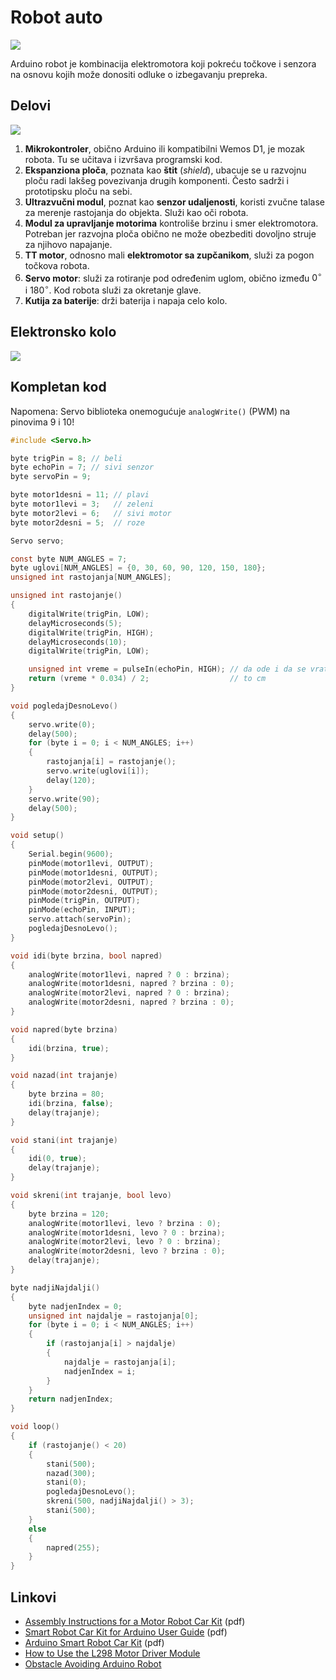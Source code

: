 # Robot auto

![](../slike/arduino-robot.jpg)

Arduino robot je kombinacija elektromotora koji pokreću točkove i senzora na osnovu kojih može donositi odluke o izbegavanju prepreka.

## Delovi

![](../slike/moduli/robot-delovi.webp)

1. **Mikrokontroler**, obično Arduino ili kompatibilni Wemos D1, je mozak robota. Tu se učitava i izvršava programski kod.
2. **Ekspanziona ploča**, poznata kao **štit** (*shield*), ubacuje se u razvojnu ploču radi lakšeg povezivanja drugih komponenti. Često sadrži i prototipsku ploču na sebi.
3. **Ultrazvučni modul**, poznat kao **senzor udaljenosti**, koristi zvučne talase za merenje rastojanja do objekta. Služi kao oči robota.
4. **Modul za upravljanje motorima** kontroliše brzinu i smer elektromotora. Potreban jer razvojna ploča obično ne može obezbediti dovoljno struje za njihovo napajanje.
5. **TT motor**, odnosno mali **elektromotor sa zupčanikom**, služi za pogon točkova robota.
6. **Servo motor**: služi za rotiranje pod određenim uglom, obično između $0^\circ$ i $180^\circ$. Kod robota služi za okretanje glave.
7. **Kutija za baterije**: drži baterija i napaja celo kolo.

## Elektronsko kolo

![](../slike/arduino-robot-kolo.webp)

## Kompletan kod

Napomena: Servo biblioteka onemogućuje `analogWrite()` (PWM) na pinovima 9 i 10!

```c
#include <Servo.h>

byte trigPin = 8; // beli
byte echoPin = 7; // sivi senzor
byte servoPin = 9;

byte motor1desni = 11; // plavi
byte motor1levi = 3;   // zeleni
byte motor2levi = 6;   // sivi motor
byte motor2desni = 5;  // roze

Servo servo;

const byte NUM_ANGLES = 7;
byte uglovi[NUM_ANGLES] = {0, 30, 60, 90, 120, 150, 180};
unsigned int rastojanja[NUM_ANGLES];

unsigned int rastojanje()
{
    digitalWrite(trigPin, LOW);
    delayMicroseconds(5);
    digitalWrite(trigPin, HIGH);
    delayMicroseconds(10);
    digitalWrite(trigPin, LOW);

    unsigned int vreme = pulseIn(echoPin, HIGH); // da ode i da se vrati
    return (vreme * 0.034) / 2;                  // to cm
}

void pogledajDesnoLevo()
{
    servo.write(0);
    delay(500);
    for (byte i = 0; i < NUM_ANGLES; i++)
    {
        rastojanja[i] = rastojanje();
        servo.write(uglovi[i]);
        delay(120);
    }
    servo.write(90);
    delay(500);
}

void setup()
{
    Serial.begin(9600);
    pinMode(motor1levi, OUTPUT);
    pinMode(motor1desni, OUTPUT);
    pinMode(motor2levi, OUTPUT);
    pinMode(motor2desni, OUTPUT);
    pinMode(trigPin, OUTPUT);
    pinMode(echoPin, INPUT);
    servo.attach(servoPin);
    pogledajDesnoLevo();
}

void idi(byte brzina, bool napred)
{
    analogWrite(motor1levi, napred ? 0 : brzina);
    analogWrite(motor1desni, napred ? brzina : 0);
    analogWrite(motor2levi, napred ? 0 : brzina);
    analogWrite(motor2desni, napred ? brzina : 0);
}

void napred(byte brzina)
{
    idi(brzina, true);
}

void nazad(int trajanje)
{
    byte brzina = 80;
    idi(brzina, false);
    delay(trajanje);
}

void stani(int trajanje)
{
    idi(0, true);
    delay(trajanje);
}

void skreni(int trajanje, bool levo)
{
    byte brzina = 120;
    analogWrite(motor1levi, levo ? brzina : 0);
    analogWrite(motor1desni, levo ? 0 : brzina);
    analogWrite(motor2levi, levo ? 0 : brzina);
    analogWrite(motor2desni, levo ? brzina : 0);
    delay(trajanje);
}

byte nadjiNajdalji()
{
    byte nadjenIndex = 0;
    unsigned int najdalje = rastojanja[0];
    for (byte i = 0; i < NUM_ANGLES; i++)
    {
        if (rastojanja[i] > najdalje)
        {
            najdalje = rastojanja[i];
            nadjenIndex = i;
        }
    }
    return nadjenIndex;
}

void loop()
{
    if (rastojanje() < 20)
    {
        stani(500);
        nazad(300);
        stani(0);
        pogledajDesnoLevo();
        skreni(500, nadjiNajdalji() > 3);
        stani(500);
    }
    else
    {
        napred(255);
    }
}
```

## Linkovi

- [Assembly Instructions for a Motor Robot Car Kit](pdf/robot-car-instructions.pdf) (pdf)
- [Smart Robot Car Kit for Arduino User Guide](pdf/robot-kit-instructions.pdf) (pdf)
- [Arduino Smart Robot Car Kit](pdf/arduino-robot-car-kit.pdf) (pdf)
- [How to Use the L298 Motor Driver Module](https://www.instructables.com/How-to-use-the-L298-Motor-Driver-Module-Arduino-Tu/)
- [Obstacle Avoiding Arduino Robot](https://www.instructables.com/Bluetooth-Controlled-Obstacle-Avoiding-Arduino-Rob/)
